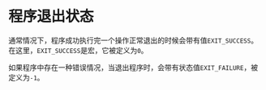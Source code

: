 # 程序退出状态

通常情况下，程序成功执行完一个操作正常退出的时候会带有值`EXIT_SUCCESS`。在这里，`EXIT_SUCCESS`是宏，它被定义为`0`。

如果程序中存在一种错误情况，当退出程序时，会带有状态值`EXIT_FAILURE`，被定义为`-1`。
